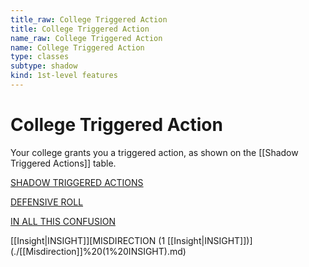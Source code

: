 ```yaml
---
title_raw: College Triggered Action
title: College Triggered Action
name_raw: College Triggered Action
name: College Triggered Action
type: classes
subtype: shadow
kind: 1st-level features
---
```


# College Triggered Action

Your college grants you a triggered action, as shown on the [[Shadow Triggered Actions]] table.

[SHADOW TRIGGERED ACTIONS](./%5B%5BShadow%5D%5D%20Triggered%20Actions.md)

[DEFENSIVE ROLL](./Defensive%20Roll.md)

[IN ALL THIS CONFUSION](./In%20All%20This%20Confusion.md)

[[Insight|INSIGHT]]\[MISDIRECTION (1 [[Insight|INSIGHT]])\](./[[Misdirection]]%20(1%20INSIGHT).md)
